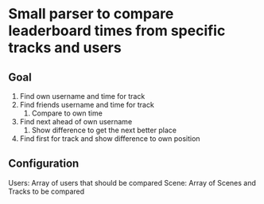 # Small parser to compare leaderboard times from specific tracks and users

## Goal

1. Find own username and time for track
2. Find friends username and time for track
    1. Compare to own time
3. Find next ahead of own username
    1. Show difference to get the next better place
4. Find first for track and show difference to own position

## Configuration

Users: Array of users that should be compared
Scene: Array of Scenes and Tracks to be compared
